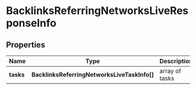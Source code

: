 # BacklinksReferringNetworksLiveResponseInfo

## Properties

| Name | Type | Description | Notes |
|------------ | ------------- | ------------- | -------------|
**tasks** | **BacklinksReferringNetworksLiveTaskInfo[]** | array of tasks |[optional]|